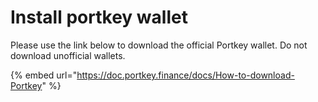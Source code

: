# Install portkey wallet

Please use the link below to download the official Portkey wallet. Do not download unofficial wallets.&#x20;

{% embed url="https://doc.portkey.finance/docs/How-to-download-Portkey" %}

